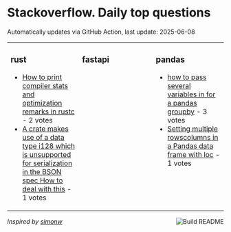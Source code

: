 # Stackoverflow. Daily top questions 

Automatically updates via GitHub Action, last update: <!-- date starts -->2025-06-08<!-- date ends -->


<table><tr><td valign="top" width="33%">

### rust
<!-- rust starts -->
* [How to print compiler stats and optimization remarks in rustc](https://stackoverflow.com/questions/79657257/how-to-print-compiler-stats-and-optimization-remarks-in-rustc) - 2 votes
* [A crate makes use of a data type i128 which is unsupported for serialization in the BSON spec How to deal with this](https://stackoverflow.com/questions/79657915/a-crate-makes-use-of-a-data-type-i128-which-is-unsupported-for-serialization-i) - 1 votes
<!-- rust ends -->
</td><td valign="top" width="34%">


### fastapi
<!-- fastapi starts -->

<!-- fastapi ends -->
</td><td valign="top" width="34%">


### pandas
<!-- pandas starts -->
* [how to pass several variables in for a pandas groupby](https://stackoverflow.com/questions/79657102/how-to-pass-several-variables-in-for-a-pandas-groupby) - 3 votes
* [Setting multiple rowscolumns in a Pandas data frame with loc](https://stackoverflow.com/questions/79656645/setting-multiple-rows-columns-in-a-pandas-data-frame-with-loc) - 1 votes
<!-- pandas ends -->
</td></tr></table>

<a href="https://github.com/hp0404/hp0404/actions"><img src="https://github.com/hp0404/hp0404/workflows/Build%20README/badge.svg" align="right" alt="Build README"></a> <p>*Inspired by  [simonw](https://github.com/simonw/simonw)*</p>
